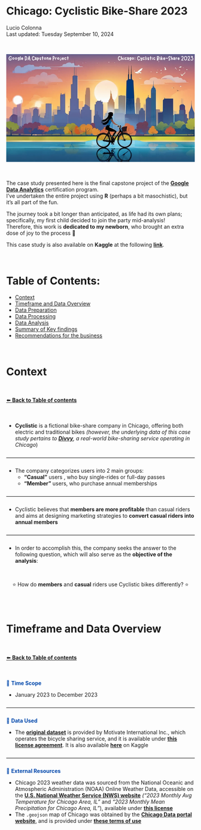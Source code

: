 Chicago: Cyclistic Bike-Share 2023
================
Lucio Colonna
<br>Last updated: Tuesday September 10, 2024

<br>

<p align="center">
  <img src="./img/cover.png">
</p>

<br>

The case study presented here is the final capstone project of the
[**Google Data
Analytics**](https://www.coursera.org/professional-certificates/google-data-analytics)
certification program.<br> I’ve undertaken the entire project using
**R** (perhaps a bit masochistic), but it’s all part of the fun.

The journey took a bit longer than anticipated, as life had its own
plans; specifically, my first child decided to join the party
mid-analysis! <br> Therefore, this work is **dedicated to my newborn**,
who brought an extra dose of joy to the process 🚀

This case study is also available on **Kaggle** at the following
[**link**](https://www.kaggle.com/code/lcolon/cyclistic-2023-google-da-capstone-project-r).

<br>

# Table of Contents:

- [Context](#context)
- [Timeframe and Data Overview](#timeframe-and-data-overview)
- [Data Preparation](Data-preparation.md)
- [Data Processing](Data-processing.md)
- [Data Analysis](Data-analysis.md)
- [Summary of Key findings](Key-findings.md)
- [Recommendations for the business](Recommendations.md)

<br>

# Context

<br>

[⬅️ **Back to Table of contents**](#table-of-contents)

<br>

- **Cyclistic** is a fictional bike-share company in Chicago, offering
  both electric and traditional bikes *(however, the underlying data of
  this case study pertains to [**Divvy**](https://divvybikes.com/), a
  real-world bike-sharing service operating in Chicago*)

<hr style="border: none; border-top: 1px solid #ccc; margin: 25px 0;">

- The company categorizes users into 2 main groups:
  - **“Casual”** users , who buy single-rides or full-day passes
  - **“Member”** users, who purchase annual memberships

<hr style="border: none; border-top: 1px solid #ccc; margin: 25px 0;">

- Cyclistic believes that **members are more profitable** than casual
  riders and aims at designing marketing strategies to **convert casual
  riders into annual members**

<hr style="border: none; border-top: 1px solid #ccc; margin: 25px 0;">

- In order to accomplish this, the company seeks the answer to the
  following question, which will also serve as the **objective of the
  analysis**:

<br>
<p align="center">
⭐ How do <strong>members</strong> and <strong>casual</strong> riders
use Cyclistic bikes differently? ⭐
</p>

<br>
<br>

# Timeframe and Data Overview

<br>

[⬅️ **Back to Table of contents**](#table-of-contents)

<br>

<span style="color: #0047AB;">📌 <strong>Time Scope</strong></span>

- January 2023 to December 2023

<hr style="border: none; border-top: 1px solid #ccc; margin: 25px 0;">

<span style="color: #0047AB;">📌 <strong>Data Used</strong></span>

- The
  <a href="https://divvy-tripdata.s3.amazonaws.com/index.html"><strong>original
  dataset</strong></a> is provided by Motivate International Inc., which
  operates the bicycle sharing service, and it is available under
  <a href="https://divvybikes.com/data-license-agreement"><strong>this
  license agreement</strong></a>. It is also available
  <a href="https://kaggle.com/datasets/ad7f2fc87d18cb5347535cf818f971073f3ad1076f1758bceefdca75a53ded81"><strong>here</strong></a>
  on Kaggle

<hr style="border: none; border-top: 1px solid #ccc; margin: 25px 0;">

<span style="color: #0047AB;">📌 <strong>External
Resources</strong></span>

- Chicago 2023 weather data was sourced from the National Oceanic and
  Atmospheric Administration (NOAA) Online Weather Data, accessible on
  the <a href="https://www.weather.gov/wrh/climate?wfo=lot"><strong>U.S.
  National Weather Service (NWS) website</strong></a> <em>(“2023 Monthly
  Avg Temperature for Chicago Area, IL”</em> and <em>“2023 Monthly Mean
  Precipitation for Chicago Area, IL”</em>), available under
  <a href="https://www.weather.gov/disclaimer/"><strong>this
  license</strong></a>
- The `.geojson` map of Chicago was obtained by the
  <a href="https://data.cityofchicago.org/Facilities-Geographic-Boundaries/Boundaries-Neighborhoods/bbvz-uum9"><strong>Chicago
  Data portal website</strong></a>, and is provided under
  <a href="https://www.chicago.gov/city/en/narr/foia/data_disclaimer.html"><strong>these
  terms of use</strong></a>
